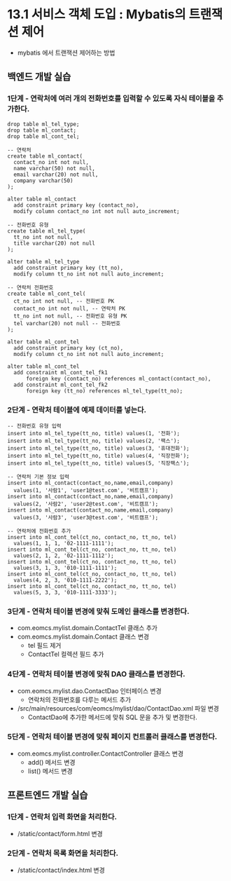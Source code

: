 # 13.1 서비스 객체 도입 : Mybatis의 트랜잭션 제어

- mybatis 에서 트랜잭션 제어하는 방법

## 백엔드 개발 실습

### 1단계 - 연락처에 여러 개의 전화번호를 입력할 수 있도록 자식 테이블을 추가한다.

```
drop table ml_tel_type;
drop table ml_contact;
drop table ml_cont_tel;

-- 연락처
create table ml_contact(
  contact_no int not null,
  name varchar(50) not null,
  email varchar(20) not null,
  company varchar(50)
);

alter table ml_contact
  add constraint primary key (contact_no),
  modify column contact_no int not null auto_increment;

-- 전화번호 유형
create table ml_tel_type(
  tt_no int not null,
  title varchar(20) not null
);

alter table ml_tel_type
  add constraint primary key (tt_no),
  modify column tt_no int not null auto_increment;

-- 연락처 전화번호
create table ml_cont_tel(
  ct_no int not null, -- 전화번호 PK
  contact_no int not null, -- 연락처 PK
  tt_no int not null, -- 전화번호 유형 PK
  tel varchar(20) not null -- 전화번호
);

alter table ml_cont_tel
  add constraint primary key (ct_no),
  modify column ct_no int not null auto_increment;

alter table ml_cont_tel
  add constraint ml_cont_tel_fk1
      foreign key (contact_no) references ml_contact(contact_no),
  add constraint ml_cont_tel_fk2
      foreign key (tt_no) references ml_tel_type(tt_no);   

```

### 2단계 - 연락처 테이블에 예제 데이터를 넣는다.
```
-- 전화번호 유형 입력
insert into ml_tel_type(tt_no, title) values(1, '전화');
insert into ml_tel_type(tt_no, title) values(2, '팩스');
insert into ml_tel_type(tt_no, title) values(3, '휴대전화');
insert into ml_tel_type(tt_no, title) values(4, '직장전화');
insert into ml_tel_type(tt_no, title) values(5, '직장팩스');

-- 연락처 기본 정보 입력
insert into ml_contact(contact_no,name,email,company)
  values(1, '사람1', 'user1@test.com', '비트캠프');
insert into ml_contact(contact_no,name,email,company)
  values(2, '사람2', 'user2@test.com', '비트캠프');
insert into ml_contact(contact_no,name,email,company)
  values(3, '사람3', 'user3@test.com', '비트캠프');

-- 연락처에 전화번호 추가
insert into ml_cont_tel(ct_no, contact_no, tt_no, tel)
  values(1, 1, 1, '02-1111-1111');
insert into ml_cont_tel(ct_no, contact_no, tt_no, tel)
  values(2, 1, 2, '02-1111-1112');
insert into ml_cont_tel(ct_no, contact_no, tt_no, tel)
  values(3, 1, 3, '010-1111-1111');
insert into ml_cont_tel(ct_no, contact_no, tt_no, tel)
  values(4, 2, 3, '010-1111-2222');
insert into ml_cont_tel(ct_no, contact_no, tt_no, tel)
  values(5, 3, 3, '010-1111-3333');    
```

### 3단계 - 연락처 테이블 변경에 맞춰 도메인 클래스를 변경한다.

- com.eomcs.mylist.domain.ContactTel 클래스 추가
- com.eomcs.mylist.domain.Contact 클래스 변경
  - tel 필드 제거
  - ContactTel 컬렉션 필드 추가

### 4단계 - 연락처 테이블 변경에 맞춰 DAO 클래스를 변경한다.

- com.eomcs.mylist.dao.ContactDao 인터페이스 변경
  - 연락처의 전화번호를 다루는 메서드 추가
- /src/main/resources/com/eomcs/mylist/dao/ContactDao.xml 파일 변경
  - ContactDao에 추가한 메서드에 맞춰 SQL 문을 추가 및 변경한다.

### 5단계 - 연락처 테이블 변경에 맞춰 페이지 컨트롤러 클래스를 변경한다.

- com.eomcs.mylist.controller.ContactController 클래스 변경
  - add() 메서드 변경
  - list() 메서드 변경

## 프론트엔드 개발 실습

### 1단계 - 연락처 입력 화면을 처리한다.

- /static/contact/form.html 변경

### 2단계 - 연락처 목록 화면을 처리한다.

- /static/contact/index.html 변경




#
